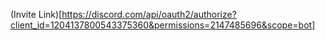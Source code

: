 (Invite Link)[https://discord.com/api/oauth2/authorize?client_id=1204137800543375360&permissions=2147485696&scope=bot]
